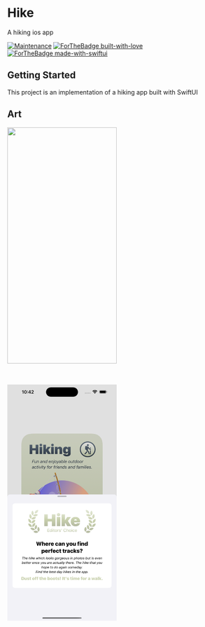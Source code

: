 # Hike

A hiking ios app 
<p align="center">

[![Maintenance](https://img.shields.io/badge/Maintained%3F-yes-green.svg)](https://github.com/iamEtornam/Hike/graphs/commit-activity)
[![ForTheBadge built-with-love](http://ForTheBadge.com/images/badges/built-with-love.svg)](https://github.com/iamEtornam/)
[![ForTheBadge made-with-swiftui](https://img.shields.io/badge/IOS-IOS%20Supported-lightgrey.svg)](https://apple.com)
</p>


## Getting Started

This project is an implementation of a hiking app built with SwiftUI

## Art

<p>
<img src="https://github.com/iamEtornam/Hike/blob/main/screenshots/art_1.webm" width="250"  height="540"/>
</p>

<br>
<p>
<img src="https://github.com/iamEtornam/Hike/blob/main/screenshots/art_2.png" width="250"  height="540"/>
</p>
